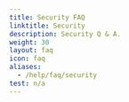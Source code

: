 ```yaml
---
title: Security FAQ
linktitle: Security
description: Security Q & A.
weight: 30
layout: faq
icon: faq
aliases:
  - /help/faq/security
test: n/a
---
```

